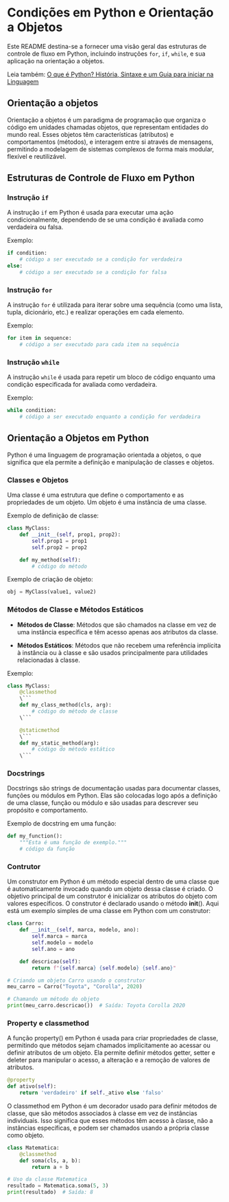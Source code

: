 # Condições em Python e Orientação a Objetos

Este README destina-se a fornecer uma visão geral das estruturas de controle de fluxo em Python, incluindo instruções `for`, `if`, `while`, e sua aplicação na orientação a objetos.

Leia também: [O que é Python? História, Sintaxe e um Guia para iniciar na Linguagem](https://www.alura.com.br/artigos/python)

## Orientação a objetos

Orientação a objetos é um paradigma de programação que organiza o código em unidades chamadas objetos, que representam entidades do mundo real. Esses objetos têm características (atributos) e comportamentos (métodos), e interagem entre si através de mensagens, permitindo a modelagem de sistemas complexos de forma mais modular, flexível e reutilizável.

## Estruturas de Controle de Fluxo em Python

### Instrução `if`

A instrução `if` em Python é usada para executar uma ação condicionalmente, dependendo de se uma condição é avaliada como verdadeira ou falsa.

Exemplo:

```python
if condition:
    # código a ser executado se a condição for verdadeira
else:
    # código a ser executado se a condição for falsa
```

### Instrução `for`

A instrução `for` é utilizada para iterar sobre uma sequência (como uma lista, tupla, dicionário, etc.) e realizar operações em cada elemento.

Exemplo:

```python
for item in sequence:
    # código a ser executado para cada item na sequência
```

### Instrução `while`

A instrução `while` é usada para repetir um bloco de código enquanto uma condição especificada for avaliada como verdadeira.

Exemplo:

```python
while condition:
    # código a ser executado enquanto a condição for verdadeira
```

## Orientação a Objetos em Python

Python é uma linguagem de programação orientada a objetos, o que significa que ela permite a definição e manipulação de classes e objetos.

### Classes e Objetos

Uma classe é uma estrutura que define o comportamento e as propriedades de um objeto. Um objeto é uma instância de uma classe.

Exemplo de definição de classe:

```python
class MyClass:
    def __init__(self, prop1, prop2):
        self.prop1 = prop1
        self.prop2 = prop2

    def my_method(self):
        # código do método
```

Exemplo de criação de objeto:

```python
obj = MyClass(value1, value2)
```

### Métodos de Classe e Métodos Estáticos

- **Métodos de Classe**: Métodos que são chamados na classe em vez de uma instância específica e têm acesso apenas aos atributos da classe.

- **Métodos Estáticos**: Métodos que não recebem uma referência implícita à instância ou à classe e são usados principalmente para utilidades relacionadas à classe.

Exemplo:

```python
class MyClass:
    @classmethod
    \```
    def my_class_method(cls, arg):
        # código do método de classe
    \```

    @staticmethod
    \```
    def my_static_method(arg):
        # código do método estático
    \```
```

### Docstrings

Docstrings são strings de documentação usadas para documentar classes, funções ou módulos em Python. Elas são colocadas logo após a definição de uma classe, função ou módulo e são usadas para descrever seu propósito e comportamento.

Exemplo de docstring em uma função:

```python
def my_function():
    """Esta é uma função de exemplo."""
    # código da função
```

### Contrutor

Um construtor em Python é um método especial dentro de uma classe que é automaticamente invocado quando um objeto dessa classe é criado. O objetivo principal de um construtor é inicializar os atributos do objeto com valores específicos. O construtor é declarado usando o método __init__(). Aqui está um exemplo simples de uma classe em Python com um construtor:

```python
class Carro:
    def __init__(self, marca, modelo, ano):
        self.marca = marca
        self.modelo = modelo
        self.ano = ano

    def descricao(self):
        return f"{self.marca} {self.modelo} {self.ano}"

# Criando um objeto Carro usando o construtor
meu_carro = Carro("Toyota", "Corolla", 2020)

# Chamando um método do objeto
print(meu_carro.descricao())  # Saída: Toyota Corolla 2020
```

### Property e classmethod

A função property() em Python é usada para criar propriedades de classe, permitindo que métodos sejam chamados implicitamente ao acessar ou definir atributos de um objeto. Ela permite definir métodos getter, setter e deleter para manipular o acesso, a alteração e a remoção de valores de atributos.

```python
@property
def ativo(self):
    return 'verdadeiro' if self._ativo else 'falso'
```

O classmethod em Python é um decorador usado para definir métodos de classe, que são métodos associados à classe em vez de instâncias individuais. Isso significa que esses métodos têm acesso à classe, não a instâncias específicas, e podem ser chamados usando a própria classe como objeto.

```python
class Matematica:
    @classmethod
    def soma(cls, a, b):
        return a + b

# Uso da classe Matematica
resultado = Matematica.soma(5, 3)
print(resultado)  # Saída: 8
```